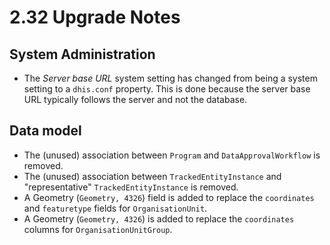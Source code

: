 # 2.32 Upgrade Notes

## System Administration
- The *Server base URL* system setting has changed from being a system setting to a `dhis.conf` property. This is done because the server base URL typically follows the server and not the database.

## Data model
- The (unused) association between `Program` and `DataApprovalWorkflow` is removed.
- The (unused) association between `TrackedEntityInstance` and "representative" `TrackedEntityInstance` is removed.
- A Geometry (`Geometry, 4326`) field is added to replace the `coordinates` and `featuretype` fields for `OrganisationUnit`.
- A Geometry (`Geometry, 4326`) is added to replace the `coordinates` columns for `OrganisationUnitGroup`.

